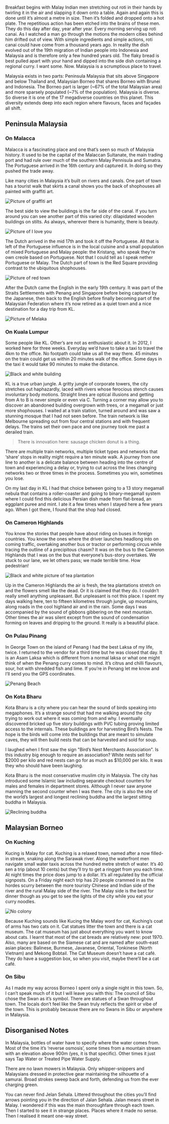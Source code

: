 Breakfast begins with Malay Indian men stretching out roti in their hands by twirling it in the air and slapping it down onto a table. Again and again this is done until it’s almost a metre in size. Then it’s folded and dropped onto a hot plate. The repetitious action has been etched into the brains of these men. They do this day after day, year after year. Every morning serving up roti canai. As I watched a man go through the motions the modern cities behind him drifted out of view. With simple ingredients and simple actions, roti canai could have come from a thousand years ago. In reality the dish evolved out of the 19th migration of Indian people into Indonesia and Malaysia and is therefore only a few hundred years old. The flaky bread is best pulled apart with your hand and dipped into the side dish containing a regional curry. I want some. Now. Malaysia is a scrumptious place to travel. 

Malaysia exists in two parts: Peninsula Malaysia that sits above Singapore and below Thailand and, Malaysian Borneo that shares Borneo with Brunei and Indonesia. The Borneo part is larger (~67% of the total Malaysian area) and more sparsely populated (~7% of the population). Malaysia is diverse. So diverse it is one of the 17 megadiverse countries on this planet. This diversity extends deep into each region where flavours, faces and façades all shift.

## Peninsula Malaysia

### On Malacca

Malacca is a fascinating place and one that’s seen so much of Malaysia history. It used to be the capital of the Malaccan Sultanate, the main trading port and had rule over much of the southern Malay Pennisula and Sumatra. The Portuguese arrived in the 16th century and captured it. In doing so they pushed the trade away. 

Like many cities in Malaysia it’s built on rivers and canals. One part of town has a tourist walk that skirts a canal shows you the back of shophouses all painted with graffiti art.

![Picture of graffiti art](http://farm4.staticflickr.com/3776/12221508295_c938bfcc4d_b.jpg)

The best side to view the buildings is the far side of the canal. If you turn around you can see another part of this varied city: dilapidated wooden buildings on stilts. As always, wherever there is humanity, there is beauty. 

![Picture of I love you](http://farm6.staticflickr.com/5508/12221928694_24efbe6c29_b.jpg)

The Dutch arrived in the mid 17th and took it off the Portuguese. All that is left of the Portuguese influence is in the local cuisine and a small population of mixed Portuguese and Malay people: the Kristang, who speak they’re own creole based on Portuguese. Not that I could tell as I speak nether Portuguese or Malay. The Dutch part of town is the Red Square providing contrast to the ubiquitous shophouses. 

![Picture of red town](http://farm6.staticflickr.com/5537/12221671293_40eebea82b_b.jpg)

After the Dutch came the English in the early 19th century. It was part of the Straits Settlements with Penang and Singapore before being captured by the Japanese, then back to the English before finally becoming part of the Malaysian Federation where it’s now retired as a quiet town and a nice destination for a day trip from KL.

![Picture of Melaka](http://farm8.staticflickr.com/7308/12222063776_f4a00b9001_b.jpg)


### On Kuala Lumpur

Some people like KL. Other’s are not as enthusiastic about it. In 2012, I worked here for three weeks. Everyday we’d have to take a taxi to travel the 4km to the office. No footpath could take us all the way there.  45 minutes on the train could get us within 20 minutes walk of the office. Some days in the taxi it would take 90 minutes to make the distance.

![Black and white building](http://farm4.staticflickr.com/3785/12222144886_a98bd2a115_b.jpg)

KL is a true urban jungle. A gritty jungle of corporate towers, the city stretches out haphazardly, laced with rivers whose ferocious stench causes involuntary body motions. Straight lines are optical illusions and getting from A to B is never simple or even via C. Turning a corner may allow you to discover an abandoned building overgrown with trees, or a megamall or just more shophouses. I waited at a train station, turned around and was saw a stunning mosque that I had not seen before. The train network is like Melbourne spreading out from four central stations and with frequent delays. The trains set their own pace and one journey took me past a derailed train.

> There is innovation here: sausage chicken donut is a thing.

There are multiple train networks, multiple ticket types and networks that ‘share’ stops in reality might require a ten minute walk. A journey from one line to another is a delicate balance between heading into the centre of town and experiencing a delay or, trying to cut across the lines changing networks two or three times in the process. Sometimes you win, sometimes you lose.

On my last day in KL I had that choice between going to a 13 story megamall nebula that contains a roller-coaster and going to binary-megamall system where I could find this delicious Persian dish made from flat-bread, an eggplant puree and mint. I ate it a few times when I stayed here a few years ago. When I got there, I found that the shop had closed.


### On Cameron Highlands

You know the stories that people have about riding on buses in foreign countries. You know the ones where the driver launches headlong into on coming traffic, overtaking another bus or tractor or performing circus while tracing the outline of a precipitous chasm? It was on the bus to the Cameron Highlands that I was on the bus that everyone’s bus-story overtakes. We stuck to our lane, we let others pass; we made terrible time. How pedestrian!

![Black and white picture of tea plantation](http://farm4.staticflickr.com/3683/12221573785_7c6c40e16a_b.jpg)

Up in the Cameron Highlands the air is fresh, the tea plantations stretch on and the flowers smell like the dead. Or it is claimed that they do. I couldn’t really smell anything unpleasant. But unpleasant is not this place. I spent my days walking here, ten to fifteen kilometres through jungle, up mountains, along roads in the cool highland air and in the rain. Some days I was accompanied by the sound of gibbons gibbering on the next mountain. Other times the air was silent except from the sound of condensation forming on leaves and dripping to the ground. It really is a beautiful place.


### On Pulau Pinang

In George Town on the island of Penang I had the best Laksa of my life, twice. I returned to the vendor for a third time but he was closed that day. It is an Asam Laksa which is different from a normal laksa or what one might think of when the Penang curry comes to mind. It’s citrus and chilli flavours, sour, hot with shredded fish and lime. If you’re in Penang let me know and I’ll send you the GPS coordinates.

![Penang Beach](http://farm3.staticflickr.com/2854/12221582895_6985b931e9_b.jpg)


### On Kota Bharu

Kota Bharu is a city where you can hear the sound of birds speaking into megaphones. It’s a strange sound that had me walking around the city trying to work out where it was coming from and why. I eventually discovered bricked up five story buildings with PVC tubing proving limited access to the internals. These buildings are for harvesting Bird’s Nests. The hope is the birds will come into the buildings that are meant to simulate caves, they will then build nests that can be harvested and sold for soup.

I laughed when I first saw the sign "Bird’s Nest Merchants Association". Is this industry big enough to require an association? White nests sell for $2000 per kilo and red nests can go for as much as $10,000 per kilo. It was they who should have been laughing.

Kota Bharu is the most conservative muslim city in Malaysia. The city has introduced some Islamic law including separate checkout counters for males and females in department stores. Although I never saw anyone manning the second counter when I was there. The city is also the site of the world’s largest and longest reclining buddha and the largest sitting buddha in Malaysia. 

![Reclining buddha](http://farm4.staticflickr.com/3796/12221941634_fea23c172e_b.jpg)


## Malaysian Borneo

### On Kuching

Kucing is Malay for cat. Kuching is a relaxed town, named after a now filled-in stream, snaking along the Sarawak river. Along the waterfront men navigate small water taxis across the hundred metre stretch of water. It’s 40 sen a trip (about 10 cents) but they’ll try to get a ringget from you each time. At night times the price does jump to a dollar. It’s all regulated by the official signposts. On a Friday night each trip has 20 people crammed in as the hordes scurry between the more touristy Chinese and Indian side of the river and the rural Malay side of the river. The Malay side is the best for dinner though as you get to see the lights of the city while you eat your curry noodles.

![No colony](http://farm4.staticflickr.com/3732/12222008654_cccb3ef1e4_b.jpg)

Because Kuching sounds like Kucing the Malay word for cat, Kuching’s coat of arms has two cats on it. Cat statues litter the town and there is a cat museum. The cat museum has just about everything you want to know about cats. I learnt that most of the cat breads are relatively new: post 1970. Also, many are based on the Siamese cat and are named after south-east asian places: Balinese, Burmese, Javanese, Oriental, Tonkinese (North Vietnam) and Mekong Bobtail. The Cat Museum doesn’t have a cat café. They do have a suggestion box, so when you visit, maybe there’ll be a cat café.


### On Sibu

As I made my way across Borneo I spent only a single night in this town. So, I can’t speak much of it but I will leave you with this: The council of Sibu chose the Swan as it’s symbol. There are statues of a Swan throughout town. The locals don’t feel like the Swan truly reflects the spirit or vibe of the town. This is probably because there are no Swans in Sibu or anywhere in Malaysia.

## Disorganised Notes

In Malaysia, bottles of water have to specify where the water comes from. Most of the time it’s ‘reverse osmosis’, some times from a mountain stream with an elevation above 900m (yes, it is that specific). Other times it just says Tap Water or Treated Pipe Water Supply.

There are no lawn mowers in Malaysia. Only whipper-snippers and Malaysians dressed in protective gear maintaining the silhouette of a samurai. Broad strokes sweep back and forth, defending us from the ever charging green.

You can never find Jelan Sehala. Littered throughout the cities you’ll find arrows pointing you in the direction of Jalan Sehala. Jalan means street in Malay. I wondered if this was the main thoroughfare through each town. Then I started to see it in strange places. Places where it made no sense. Then I realised it meant one-way street.
